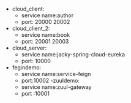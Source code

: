 - cloud_client:
    - service name:author
    - port: 20000 20002 
- cloud_client_2:
    - service name:book
    - port: 20001 20003
- cloud_server:
    - service name:jacky-spring-cloud-eureka
    - port: 10000
- fegindemo:
    - service name:service-feign
    - port:10002
-zuuldemo:
    - service name:zuul-gateway
    - port :10001